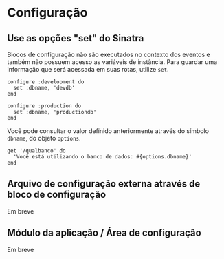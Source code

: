 Configuração
=============

Use as opções "set" do Sinatra
------------------------------

Blocos de configuração não são executados no contexto dos eventos e também não possuem acesso as variáveis de instância. Para guardar uma informação que será acessada em suas rotas, utilize `set`.

    configure :development do
      set :dbname, 'devdb'
    end

    configure :production do
      set :dbname, 'productiondb'
    end

Você pode consultar o valor definido anteriormente através do símbolo `dbname`, do objeto `options`.

    get '/qualbanco' do
      'Você está utilizando o banco de dados: #{options.dbname}'
    end

Arquivo de configuração externa através de bloco de configuração
----------------------------------------------------------------
Em breve


Módulo da aplicação / Área de configuração
------------------------------------------
Em breve
